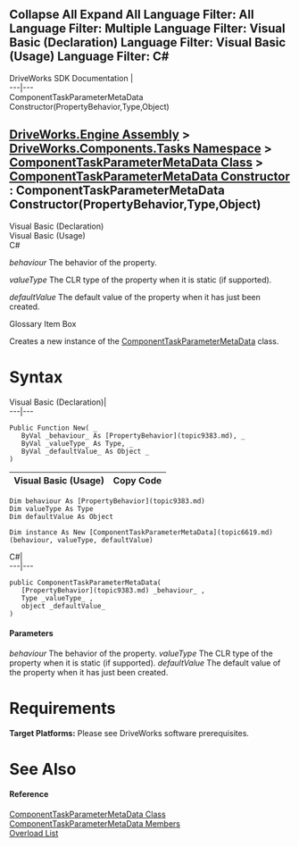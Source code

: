 Collapse All Expand All Language Filter: All  Language Filter: Multiple  Language Filter: Visual Basic (Declaration) Language Filter: Visual Basic (Usage) Language Filter: C#  
---  
DriveWorks SDK Documentation  |   
---|---  
ComponentTaskParameterMetaData Constructor(PropertyBehavior,Type,Object)   
  
[DriveWorks.Engine Assembly](topic2156.md) > [DriveWorks.Components.Tasks Namespace](topic6391.md) > [ComponentTaskParameterMetaData Class](topic6619.md) > [ComponentTaskParameterMetaData Constructor](topic6625.md) : ComponentTaskParameterMetaData Constructor(PropertyBehavior,Type,Object)  
---  
  
Visual Basic (Declaration)    
Visual Basic (Usage)    
C# 

_behaviour_
    The behavior of the property.

_valueType_
    The CLR type of the property when it is static (if supported).

_defaultValue_
    The default value of the property when it has just been created.

Glossary Item Box

Creates a new instance of the [ComponentTaskParameterMetaData](topic6619.md) class. 

# Syntax

Visual Basic (Declaration)|   
---|---  
      
    
    Public Function New( _
       ByVal _behaviour_ As [PropertyBehavior](topic9383.md), _
       ByVal _valueType_ As Type, _
       ByVal _defaultValue_ As Object _
    )  
  
Visual Basic (Usage)| Copy Code  
---|---  
      
    
    Dim behaviour As [PropertyBehavior](topic9383.md)
    Dim valueType As Type
    Dim defaultValue As Object
     
    Dim instance As New [ComponentTaskParameterMetaData](topic6619.md)(behaviour, valueType, defaultValue)  
  
C#|   
---|---  
      
    
    public ComponentTaskParameterMetaData( 
       [PropertyBehavior](topic9383.md) _behaviour_ ,
       Type _valueType_ ,
       object _defaultValue_
    )  
  
#### Parameters

 _behaviour_
    The behavior of the property.
_valueType_
    The CLR type of the property when it is static (if supported).
_defaultValue_
    The default value of the property when it has just been created.

# Requirements

**Target Platforms:** Please see DriveWorks software prerequisites.

# See Also

#### Reference

[ComponentTaskParameterMetaData Class](topic6619.md)   
[ComponentTaskParameterMetaData Members](topic6620.md)   
[Overload List](topic6625.md)


